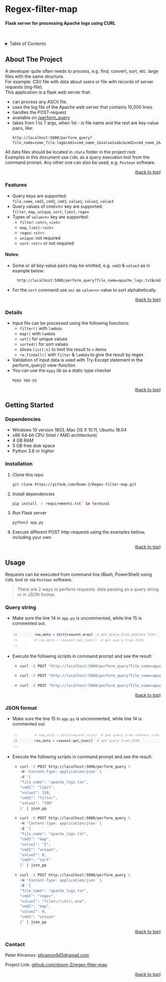 <a name="readme-top"></a>

# Regex-filter-map

#### Flask server for processing Apache logs using CURL

&nbsp;
<!-- TABLE OF CONTENTS -->
<details>
  <summary>Table of Contents</summary>
  <ol>
    <li>
      <a href="#about-the-project">About the project</a>
      <ul>
        <li><a href="#features">Features</a></li>
        <li><a href="#details">Details</a></li>
      </ul>
    </li>
    <li>
      <a href="#getting-started">Getting started</a>
      <ul>
        <li><a href="#dependencies">Dependencies</a></li>
        <li><a href="#installation">Installation</a></li>
      </ul>
    </li>
    <li>
      <a href="#usage">Usage</a>
      <ul>
        <li><a href="#query-string">Query string</a></li>
        <li><a href="#json-format">JSON format</a></li>
      </ul>
    </li>
    <li><a href="#contact">Contact</a></li>
  </ol>
</details>



<!-- ABOUT THE PROJECT -->
## About The Project

A developer quite often needs to process, e.g. find, convert, sort, etc. large files with the same structure. \
For example: CSV file with data about users or file with records of server requests (log-file). \
This application is a flask web server that:

* can process any ASCII file.
* uses the log file of the Apache web server that contains 10,000 lines.
* handles the POST-request
* available on [/perform_query](http://localhost:5000/perform_query)
* takes from 1 to 7 args, when 1st - is file name and the rest are key-value pairs, like:
  ```
  http://localhost:5000/perform_query?file_name=some_file.log&cmd1=cmd_name_1&value1=abc&cmd2=cmd_name_2&value2=xyz&cmd3=cmd_name_3&value3=555
  ```
All data files should be located in `/data` folder in the project root. \
Examples in this document use `CURL` as a query execution tool from the command prompt. Any other one can also be
  used, e.g. `Postman` software.

<p align="right">(<a href="#readme-top">back to top</a>)</p>

### Features

* Query keys are supported: \
  `file_name`, `cmd1`, `cmd2`, `cmd3`, `value1`, `value2`, `value3`
* Query values of _cmd&lt;n&gt;_ key are supported: \
  `filter`, `map`, `unique`, `sort`, `limit`, `regex`
* Types of `value<n>` key are supported:
    * `filter`: `<str>`, `<int>`
    * `map`, `limit`: `<int>`
    * `regex`: `<str>`
    * `unique`: not required
    * `sort`: `<str>` or not required

#### Notes:

* Some or all key-value pairs may be omitted, e.g. `cmd3` & `value3` as in example below:
  ```sh
    http://localhost:5000/perform_query?file_name=apache_logs.txt&cmd1=filter&value1=POST&cmd2=map&value2=0
  ```
* For the `sort` command use `asc` as `value<n>` value to sort alphabetically.

<p align="right">(<a href="#readme-top">back to top</a>)</p>

### Details

* Input file can be processed using the following functions:
    * `filter()` with `lambda`
    * `map()` with `lambda`
    * `set()` for unique values
    * `sorted()` for sort values
    * slices `list[:n]` to limit the result to `n` items
    * `re.findall()` with `filter` & `lambda` to give the result by regex
* Validation of input data is used with Try-Except statement in the perform_query() view-function
* You can use the `mypy` lib as a static type checker
  ```sh
  mypy app.py
  ```

<p align="right">(<a href="#readme-top">back to top</a>)</p>



<!-- GETTING STARTED -->
## Getting Started

### Dependencies

* Windows 10 version 1803, Mac OS X 10.11, Ubuntu 18.04
* x86 64-bit CPU (Intel / AMD architecture)
* 4 GB RAM
* 5 GB free disk space
* Python 3.8 or higher

### Installation

1. Clone this repo
   ```sh
   git clone https://github.com/Doom-2/Regex-filter-map.git
   ```
2. Install dependencies
   ```sh
   pip install -r requirements.txt` in terminal
   ```
3. Run Flask server
   ```sh
   python3 app.py
   ```

4. Execute different POST http-requests using the examples bellow, including your own

<p align="right">(<a href="#readme-top">back to top</a>)</p>



<!-- USAGE EXAMPLES -->
## Usage

Requests can be executed from command line (Bash, PowerShell) using `CURL` tool or via `Postman` software.
> There are 2 ways to perform requests: data passing as a query string or in JSON format.

### Query string

* Make sure the line 14 in `app.py` is uncommented, while line 15 is commented out.

  ![screenshot_1.png](images/screenshot_1.png)

* Execute the following scripts in command prompt and see the result:
  * ```sh
    curl -X POST "http://localhost:5000/perform_query?file_name=apache_logs.txt&cmd1=filter&value1=POST&cmd2=map&value2=0" | json_pp
    ```
  * ```sh
    curl -X POST "http://localhost:5000/perform_query?file_name=apache_logs.txt&cmd1=limit&value1=232&cmd2=filter&value2=Ubuntu&cmd3=map&value3=0" | json_pp
    ```
  * ```sh
    curl -X POST "http://localhost:5000/perform_query?file_name=apache_logs.txt&cmd1=map&value1=5&cmd2=unique" | json_pp
    ```

<p align="right">(<a href="#readme-top">back to top</a>)</p>

### JSON format

* Make sure the line 15 in `app.py` is uncommented, while line 14 is commented out.

  ![screenshot_2.png](images/screenshot_2.png)

* Execute the following scripts in command prompt and see the result:
  * ```sh
    curl -X POST http://localhost:5000/perform_query \
    -H 'Content-Type: application/json' \
    -d '{
    "file_name": "apache_logs.txt",
    "cmd1": "limit",
    "value1": 150,
    "cmd2": "filter",
    "value2": "190"
    }' | json_pp
    ```
  * ```sh
    curl -X POST http://localhost:5000/perform_query \
    -H 'Content-Type: application/json' \
    -d '{
    "file_name": "apache_logs.txt",
    "cmd1": "map",
    "value1": "5",
    "cmd2": "unique",
    "value2": 0,
    "cmd3": "sort"
    }' | json_pp
    ``` 
  * ```sh
    curl -X POST http://localhost:5000/perform_query \
    -H 'Content-Type: application/json' \
    -d '{
    "file_name": "apache_logs.txt",
    "cmd1": "regex",
    "value1": "files\/\\S+\\.exe",
    "cmd2": "map",
    "value2": 0,
    "cmd3": "unique"
    }' | json_pp
    ```

<p align="right">(<a href="#readme-top">back to top</a>)</p>



<!-- CONTACT -->
### Contact

Peter Khramov:  [phramov945@gmail.com](mailto:phramov945@gmail.com)

Project Link: [github.com/doom-2/regex-filter-map](https://github.com/doom-2/regex-filter-map)

<p align="right">(<a href="#readme-top">back to top</a>)</p>
